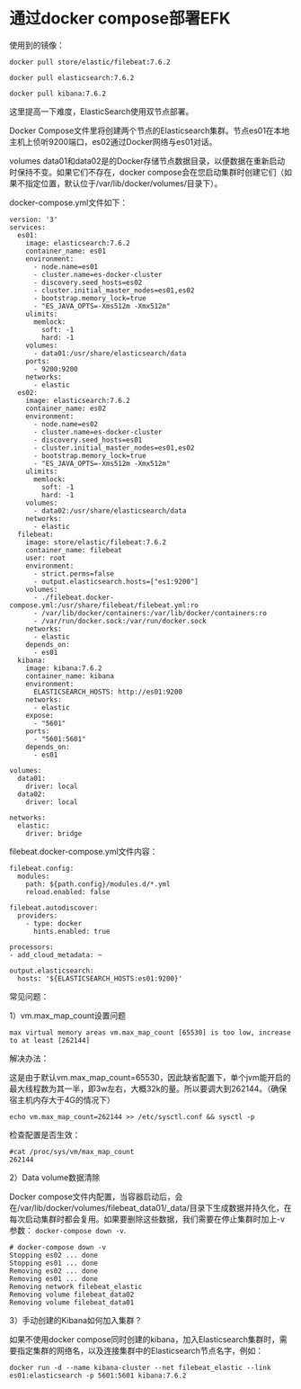 # 通过docker compose部署EFK

使用到的镜像：

`docker pull store/elastic/filebeat:7.6.2`

`docker pull elasticsearch:7.6.2`

`docker pull kibana:7.6.2`

这里提高一下难度，ElasticSearch使用双节点部署。

Docker Compose文件里将创建两个节点的Elasticsearch集群。节点es01在本地主机上侦听9200端口，es02通过Docker网络与es01对话。

volumes data01和data02是的Docker存储节点数据目录，以便数据在重新启动时保持不变。如果它们不存在，docker compose会在您启动集群时创建它们（如果不指定位置，默认位于/var/lib/docker/volumes/目录下）。

docker-compose.yml文件如下：

```text
version: '3'
services:
  es01:
    image: elasticsearch:7.6.2
    container_name: es01
    environment:
      - node.name=es01
      - cluster.name=es-docker-cluster
      - discovery.seed_hosts=es02
      - cluster.initial_master_nodes=es01,es02
      - bootstrap.memory_lock=true
      - "ES_JAVA_OPTS=-Xms512m -Xmx512m"
    ulimits:
      memlock:
        soft: -1
        hard: -1
    volumes:
      - data01:/usr/share/elasticsearch/data
    ports:
      - 9200:9200
    networks:
      - elastic
  es02:
    image: elasticsearch:7.6.2
    container_name: es02
    environment:
      - node.name=es02
      - cluster.name=es-docker-cluster
      - discovery.seed_hosts=es01
      - cluster.initial_master_nodes=es01,es02
      - bootstrap.memory_lock=true
      - "ES_JAVA_OPTS=-Xms512m -Xmx512m"
    ulimits:
      memlock:
        soft: -1
        hard: -1
    volumes:
      - data02:/usr/share/elasticsearch/data
    networks:
      - elastic
  filebeat:
    image: store/elastic/filebeat:7.6.2
    container_name: filebeat
    user: root
    environment:
      - strict.perms=false
      - output.elasticsearch.hosts=["es1:9200"]
    volumes:
      - ./filebeat.docker-compose.yml:/usr/share/filebeat/filebeat.yml:ro
      - /var/lib/docker/containers:/var/lib/docker/containers:ro
      - /var/run/docker.sock:/var/run/docker.sock
    networks:
      - elastic
    depends_on:
      - es01  
  kibana:
    image: kibana:7.6.2
    container_name: kibana
    environment:
      ELASTICSEARCH_HOSTS: http://es01:9200
    networks:
      - elastic
    expose:
      - "5601"
    ports:
      - "5601:5601"
    depends_on:
      - es01

volumes:
  data01:
    driver: local
  data02:
    driver: local

networks:
  elastic:
    driver: bridge
```

filebeat.docker-compose.yml文件内容：

```text
filebeat.config:
  modules:
    path: ${path.config}/modules.d/*.yml
    reload.enabled: false

filebeat.autodiscover:
  providers:
    - type: docker
      hints.enabled: true

processors:
- add_cloud_metadata: ~

output.elasticsearch:
  hosts: '${ELASTICSEARCH_HOSTS:es01:9200}'
```

常见问题：

1）vm.max\_map\_count设置问题

```text
max virtual memory areas vm.max_map_count [65530] is too low, increase to at least [262144]
```

解决办法：

这是由于默认vm.max\_map\_count=65530，因此缺省配置下，单个jvm能开启的最大线程数为其一半，即3w左右，大概32k的量。所以要调大到262144。（确保宿主机内存大于4G的情况下）

`echo vm.max_map_count=262144 >> /etc/sysctl.conf && sysctl -p`

检查配置是否生效：

```text
#cat /proc/sys/vm/max_map_count
262144
```

2）Data volume数据清除

Docker compose文件内配置，当容器启动后，会在/var/lib/docker/volumes/filebeat\_data01/\_data/目录下生成数据并持久化，在每次启动集群时都会复用。如果要删除这些数据，我们需要在停止集群时加上-v参数： `docker-compose down -v`.

```text
# docker-compose down -v
Stopping es02 ... done
Stopping es01 ... done
Removing es02 ... done
Removing es01 ... done
Removing network filebeat_elastic
Removing volume filebeat_data02
Removing volume filebeat_data01
```

3）手动创建的Kibana如何加入集群？

如果不使用docker compose同时创建的kibana，加入Elasticsearch集群时，需要指定集群的网络名，以及连接集群中的Elasticsearch节点名字，例如：

```text
docker run -d --name kibana-cluster --net filebeat_elastic --link es01:elasticsearch -p 5601:5601 kibana:7.6.2
```





